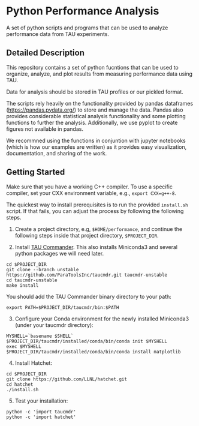# Python Performance Analysis
A set of python scripts and programs that can be used to analyze performance data from TAU experiments.

## Detailed Description
This repository contains a set of python fucntions that can be used to organize, analyze, and plot results from measuring performance data using TAU.

Data for analysis should be stored in TAU profiles or our pickled format.

The scripts rely heavily on the functionality provided by pandas dataframes (https://pandas.pydata.org/) to store and manage the data. Pandas also provides considerable statistical analysis functionality and some plotting functions to further the analysis. Additionally, we use pyplot to create figures not available in pandas.

We recommned using the functions in conjuntion with jupyter notebooks (which is how our examples are written) as it provides easy visualization, documentation, and sharing of the work.

## Getting Started

Make sure that you have a working C++ compiler. To use a specific compiler, set your CXX environment variable, e.g., `export CXX=g++-8`. 

The quickest way to install prerequisites is to run the provided `install.sh` script. If that fails, you can adjust the process by following the following steps.

1. Create a project directory, e.g, `$HOME/performance`, and continue the following steps inside that project directory, `$PROJECT_DIR`.

2. Install [TAU Commander](http://taucommander.paratools.com/). This also installs Miniconda3 and several python packages we will need later.
```
cd $PROJECT_DIR
git clone --branch unstable https://github.com/ParaToolsInc/taucmdr.git taucmdr-unstable
cd taucmdr-unstable
make install 
```
You should add the TAU Commander binary directory to your path:
```
export PATH=$PROJECT_DIR/taucmdr/bin:$PATH
```
3. Configure your Conda environment for the newly installed Miniconda3 (under your taucmdr directory): 

```
MYSHELL=`basename $SHELL`
$PROJECT_DIR/taucmdr/installed/conda/bin/conda init $MYSHELL
exec $MYSHELL
$PROJECT_DIR/taucmdr/installed/conda/bin/conda install matplotlib
```

4. Install Hatchet:
```
cd $PROJECT_DIR
git clone https://github.com/LLNL/hatchet.git
cd hatchet
./install.sh
```

5. Test your installation:
```
python -c 'import taucmdr' 
python -c 'import hatchet'
```

